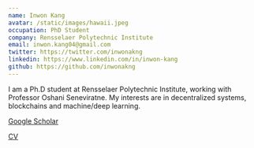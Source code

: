 ```yaml
---
name: Inwon Kang
avatar: /static/images/hawaii.jpeg
occupation: PhD Student
company: Rensselaer Polytechnic Institute
email: inwon.kang04@gmail.com
twitter: https://twitter.com/inwonakng
linkedin: https://www.linkedin.com/in/inwon-kang
github: https://github.com/inwonakng
---
```


I am a Ph.D student at Rensselaer Polytechnic Institute, working with Professor Oshani Seneviratne.
My interests are in decentralized systems, blockchains and machine/deep learning.

[Google Scholar](https://scholar.google.com/citations?user=ef-tRpMAAAAJ&hl=en&inst=5831747260623323207)

[CV](/static/pdf/resume.pdf)
